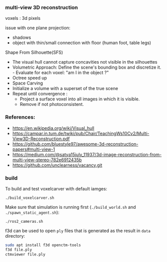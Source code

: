 ### multi-view 3D reconstruction

voxels : 3d pixels

issue with one plane projection:
- shadows 
- object with thin/small connection with floor (human foot, table legs)


Shape From Silhouette(SFS)
- The visual hull cannot capture concavities not visible in the silhouettes
- Volumetric Approach: Define the scene's bounding box and discretize it. - Evaluate for each voxel: "am I in the object ?"
- Octree speed up
- Space Carving
 - Initialize a volume with a superset of the true scene
 - Repeat until convergence :
	- Project a surface voxel into all images in which it is visible.
	- Remove if not photoconsistent.

### References:

- https://en.wikipedia.org/wiki/Visual_hull
- https://campar.in.tum.de/twiki/pub/Chair/TeachingWs10Cv2/Multi-View3D-Reconstruction.pdf
- https://github.com/bluestyle97/awesome-3d-reconstruction-papers#multi-view-1
- https://medium.com/@satya15july_11937/3d-image-reconstruction-from-multi-view-stereo-782e6912435b
- https://github.com/unclearness/vacancy.git


### build
To build and test voxelcarver with default iamges:
```
./build_voxelcarver.sh
```

Make sure that simulation is running first (`./build_world.sh` and `./spawn_static_agent.sh`):

```
./ros2_cameras.sh
```

f3d can be used to open `ply` files that is generated as the result in `data` directory:

```bash
sudo apt install f3d openctm-tools
f3d file.ply
ctmviewer file.ply
```

